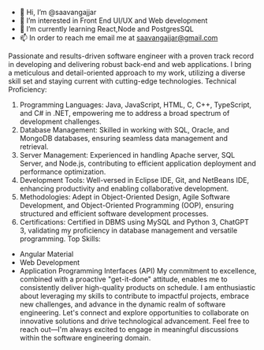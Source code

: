 - 👋 Hi, I’m @saavangajjar
- 👀 I’m interested in Front End UI/UX and Web development
- 🌱 I’m currently learning React,Node and PostgresSQL
- 📫 In order to reach me email me at saavangajjar@gmail.com

Passionate and results-driven software engineer with a proven track record in developing and delivering robust
back-end and web applications. I bring a meticulous and detail-oriented approach to my work, utilizing a diverse
skill set and staying current with cutting-edge technologies.
Technical Proficiency:
1) Programming Languages: Java, JavaScript, HTML, C, C++, TypeScript, and C# in .NET, empowering me to
address a broad spectrum of development challenges.
2) Database Management: Skilled in working with SQL, Oracle, and MongoDB databases, ensuring seamless
data management and retrieval.
3) Server Management: Experienced in handling Apache server, SQL Server, and Node.js, contributing to efficient
application deployment and performance optimization.
4) Development Tools: Well-versed in Eclipse IDE, Git, and NetBeans IDE, enhancing productivity and enabling
collaborative development.
5) Methodologies: Adept in Object-Oriented Design, Agile Software Development, and Object-Oriented
Programming (OOP), ensuring structured and efficient software development processes.
6) Certifications: Certified in DBMS using MySQL and Python 3, ChatGPT 3, validating my proficiency in database
management and versatile programming.
Top Skills:
- Angular Material
- Web Development
- Application Programming Interfaces (API)
My commitment to excellence, combined with a proactive "get-it-done" attitude, enables me to consistently deliver
high-quality products on schedule. I am enthusiastic about leveraging my skills to contribute to impactful projects,
embrace new challenges, and advance in the dynamic realm of software engineering.
Let's connect and explore opportunities to collaborate on innovative solutions and drive technological
advancement. Feel free to reach out—I'm always excited to engage in meaningful discussions within the software
engineering domain.

